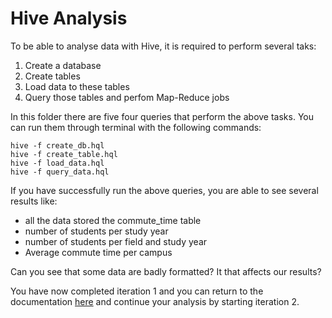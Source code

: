 # Hive Analysis

To be able to analyse data with Hive, it is required to perform several taks:
1. Create a database
2. Create tables
3. Load data to these tables
4. Query those tables and perfom Map-Reduce jobs

In this folder there are five four queries that perform the above tasks. You can run them through terminal with the following commands:
```
hive -f create_db.hql
hive -f create_table.hql
hive -f load_data.hql
hive -f query_data.hql
```

If you have successfully run the above queries, you are able to see several results like:
* all the data stored the commute_time table
* number of students per study year
* number of students per field and study year
* Average commute time per campus

Can you see that some data are badly formatted? It that affects our results?

You have now completed iteration 1 and you can return to the documentation [here](https://github.com/UoW-CPC/rabbda-university-portal#iteration-2---ingesting-postgres-data-hdfs-and-analyse-them-with-pig) and continue your analysis by starting iteration 2.


